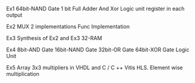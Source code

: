 Ex1
64bit-NAND Gate
1 bit Full Adder
And Xor Logic unit
register in each output

Ex2
MUX 2 implementations
Func Implementation

Ex3
Synthesis of Ex2 and Ex3
32-RAM

Ex4
8bit-AND Gate
16bit-NAND Gate
32bit-OR Gate
64bit-XOR Gate
Logic Unit

Ex5
Array 3x3 multipliers in VHDL and 
C / C ++ Vitis HLS.
Element wise multiplication
